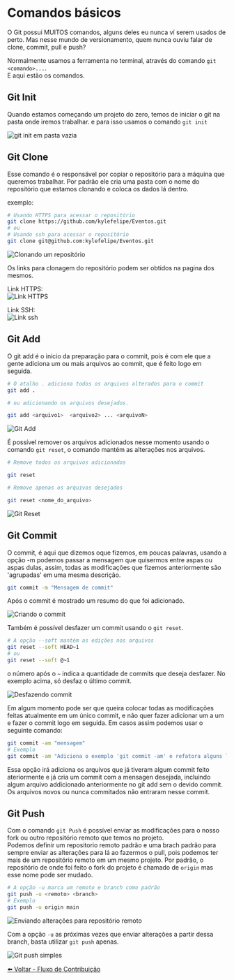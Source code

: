 # Comandos básicos

O Git possui MUITOS comandos, alguns deles eu nunca ví serem usados de perto. Mas nesse mundo de versionamento, quem nunca ouviu falar de clone, commit, pull e push?

Normalmente usamos a ferramenta no terminal, através do comando `git <comando>...`.  
E aqui estão os comandos.

## Git Init

Quando estamos começando um projeto do zero, temos de iniciar o git na pasta onde iremos trabalhar. e para isso usamos o comando `git init`

![git init em pasta vazia](./images/git_init.png)

## Git Clone

Esse comando é o responsável por copiar o repositório para a máquina que queremos trabalhar. Por padrão ele cria uma pasta com o nome do repositório que estamos clonando e coloca os dados lá dentro.

exemplo:

```bash
# Usando HTTPS para acessar o repositório
git clone https://github.com/kylefelipe/Eventos.git
# ou
# Usando ssh para acessar o repositório
git clone git@github.com:kylefelipe/Eventos.git
```

![Clonando um repositório](./images/git_clone_0001.png)

Os links para clonagem do repositório podem ser obtidos na pagina dos mesmos.

Link HTTPS:  
![Link HTTPS](./images/link_https.png)  

Link SSH:  
![Link ssh](./images/link_ssh.png)

## Git Add

O git add é o inicio da preparação para o commit, pois é com ele que a gente adiciona um ou mais arquivos ao commit, que é feito logo em seguida.

```bash
# O atalho . adiciona todos os arquivos alterados para o commit
git add .

# ou adicionando os arquivos desejados.

git add <arquivo1>  <arquivo2> ... <arquivoN>

```

![Git Add](./images/git_add.png)

É possível remover os arquivos adicionados nesse momento usando o comando `git reset`, o comando mantém as alterações nos arquivos.

```bash
# Remove todos os arquivos adicionados

git reset

# Remove apenas os arquivos desejados

git reset <nome_do_arquivo>

```

![Git Reset](./images/git_reset.png)

## Git Commit

O commit, é aqui que dizemos oque fizemos, em poucas palavras, usando a opção -m podemos passar a mensagem que quisermos entre aspas ou aspas dulas, assim, todas as modificações que fizemos anteriormente são 'agrupadas' em uma mesma descrição.

```bash
git commit -m "Mensagem de commit"

```

Após o commit é mostrado um resumo do que foi adicionado.

![Criando o commit](./images/git_commit.png)

Também é possível desfazer um commit usando o `git reset`.

```bash
# A opção --soft mantém as edições nos arquivos
git reset --soft HEAD~1
# ou 
git reset --soft @~1
```

o número após o `~` indica a quantidade de commits que deseja desfazer. No exemplo acima, só desfaz o último commit.

![Desfazendo commit](images/git_reset_soft.png)

Em algum momento pode ser que queira colocar todas as modificações feitas atualmente em um único commit, e não quer fazer adicionar um a um e fazer o commit logo em seguida. Em casos assim podemos usar o seguinte comando:

```bash
git commit -am "mensagem"
# Exemplo
git commit -am "Adiciona o exemplo 'git commit -am' e refatora alguns links"
```

Essa opção irá adiciona os arquivos que já tiveram algum commit feito ateriormente e já cria um commit com a mensagen desejada, incluindo algum arquivo addicionado anteriormente no git add sem o devido commit.  
Os arquivos novos ou nunca commitados não entraram nesse commit.

## Git Push

Com o comando `git Push` é possível enviar as modificações para o nosso fork ou outro repositório remoto que temos no projeto.  
Podemos definir um repositorio remoto padrão e uma brach padrão para sempre enviar as alterações para lá ao fazermos o pull, pois podemos ter mais de um repositório remoto em um mesmo projeto. Por padrão, o repositório de onde foi feito o fork do projeto é chamado de `origin` mas esse nome pode ser mudado.

```bash
# A opção -u marca um remoto e branch como padrão
git push -u <remoto> <branch>
# Exemplo
git push -u origin main
```

![Enviando alterações para repositório remoto](./images/git_push.png)

Com a opção `-u` as próximas vezes que enviar alterações a partir dessa branch, basta utilizar `git push` apenas.

![Git push simples](./images/git_push_simpes.png)

[⬅️ Voltar - Fluxo de Contribuição](./Fluxo_de_contribuicao.md)
